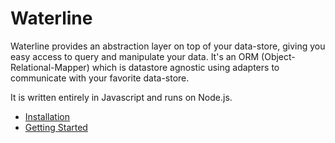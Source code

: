 # Waterline

Waterline provides an abstraction layer on top of your data-store, giving you easy access to query
and manipulate your data. It's an ORM (Object-Relational-Mapper) which is datastore agnostic using
adapters to communicate with your favorite data-store.

It is written entirely in Javascript and runs on Node.js.

* [Installation](installation.md)
* [Getting Started](getting-started.md)

